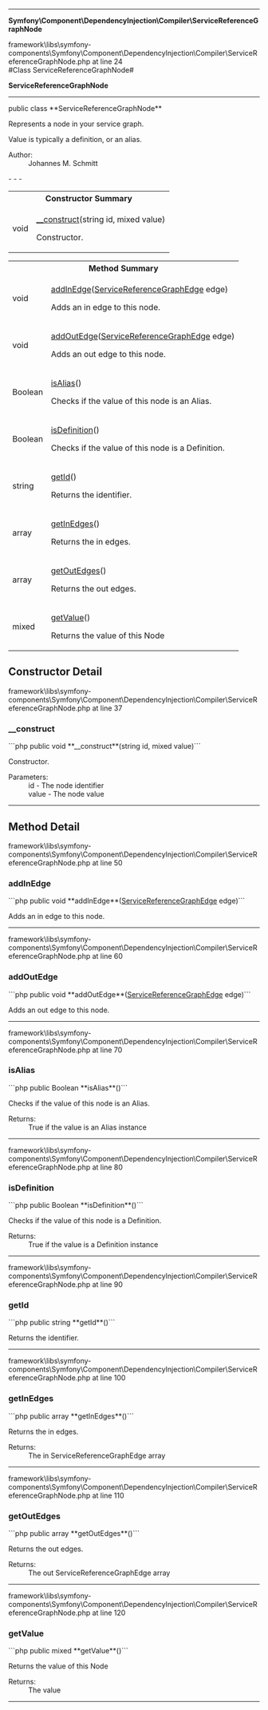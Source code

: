 - - -

**Symfony\Component\DependencyInjection\Compiler\ServiceReferenceGraphNode**
<div class="location">framework\libs\symfony-components\Symfony\Component\DependencyInjection\Compiler\ServiceReferenceGraphNode.php at line 24</div>
#Class ServiceReferenceGraphNode#

**ServiceReferenceGraphNode**


- - -

<p class="signature">public  class **ServiceReferenceGraphNode**</p>

<div class="comment" id="overview_description"><p>Represents a node in your service graph.</p><p>Value is typically a definition, or an alias.</p></div>

<dl>
<dt>Author:</dt>
<dd>Johannes M. Schmitt <schmittjoh@gmail.com></dd>
</dl>
- - -

<table id="summary_constructor">
<tr><th colspan="2">Constructor Summary</th></tr>
<tr>
<td class="type"> void</td>
<td class="description"><p class="name"><a href="#__construct">__construct</a>(string id, mixed value)</p><p class="description">Constructor.</p></td>
</tr>
</table>

<table id="summary_method">
<tr><th colspan="2">Method Summary</th></tr>
<tr>
<td class="type"> void</td>
<td class="description"><p class="name"><a href="#addInEdge">addInEdge</a>(<a href="../../../../symfony/component/dependencyinjection/compiler/servicereferencegraphedge.html">ServiceReferenceGraphEdge</a> edge)</p><p class="description">Adds an in edge to this node.</p></td>
</tr>
<tr>
<td class="type"> void</td>
<td class="description"><p class="name"><a href="#addOutEdge">addOutEdge</a>(<a href="../../../../symfony/component/dependencyinjection/compiler/servicereferencegraphedge.html">ServiceReferenceGraphEdge</a> edge)</p><p class="description">Adds an out edge to this node.</p></td>
</tr>
<tr>
<td class="type"> Boolean</td>
<td class="description"><p class="name"><a href="#isAlias">isAlias</a>()</p><p class="description">Checks if the value of this node is an Alias.</p></td>
</tr>
<tr>
<td class="type"> Boolean</td>
<td class="description"><p class="name"><a href="#isDefinition">isDefinition</a>()</p><p class="description">Checks if the value of this node is a Definition.</p></td>
</tr>
<tr>
<td class="type"> string</td>
<td class="description"><p class="name"><a href="#getId">getId</a>()</p><p class="description">Returns the identifier.</p></td>
</tr>
<tr>
<td class="type"> array</td>
<td class="description"><p class="name"><a href="#getInEdges">getInEdges</a>()</p><p class="description">Returns the in edges.</p></td>
</tr>
<tr>
<td class="type"> array</td>
<td class="description"><p class="name"><a href="#getOutEdges">getOutEdges</a>()</p><p class="description">Returns the out edges.</p></td>
</tr>
<tr>
<td class="type"> mixed</td>
<td class="description"><p class="name"><a href="#getValue">getValue</a>()</p><p class="description">Returns the value of this Node</p></td>
</tr>
</table>

<h2 id="detail_method">Constructor Detail</h2>
<div class="location">framework\libs\symfony-components\Symfony\Component\DependencyInjection\Compiler\ServiceReferenceGraphNode.php at line 37</div>
<h3 id="__construct()">__construct</h3>
```php
public  void **__construct**(string id, mixed value)```
<div class="details">
<p>Constructor.</p><dl>
<dt>Parameters:</dt>
<dd>id - The node identifier</dd>
<dd>value - The node value</dd>
</dl>
</div>

- - -

<h2 id="detail_method">Method Detail</h2>
<div class="location">framework\libs\symfony-components\Symfony\Component\DependencyInjection\Compiler\ServiceReferenceGraphNode.php at line 50</div>
<h3 id="addInEdge()">addInEdge</h3>
```php
public  void **addInEdge**(<a href="../../../../symfony/component/dependencyinjection/compiler/servicereferencegraphedge.html">ServiceReferenceGraphEdge</a> edge)```
<div class="details">
<p>Adds an in edge to this node.</p></div>

- - -

<div class="location">framework\libs\symfony-components\Symfony\Component\DependencyInjection\Compiler\ServiceReferenceGraphNode.php at line 60</div>
<h3 id="addOutEdge()">addOutEdge</h3>
```php
public  void **addOutEdge**(<a href="../../../../symfony/component/dependencyinjection/compiler/servicereferencegraphedge.html">ServiceReferenceGraphEdge</a> edge)```
<div class="details">
<p>Adds an out edge to this node.</p></div>

- - -

<div class="location">framework\libs\symfony-components\Symfony\Component\DependencyInjection\Compiler\ServiceReferenceGraphNode.php at line 70</div>
<h3 id="isAlias()">isAlias</h3>
```php
public  Boolean **isAlias**()```
<div class="details">
<p>Checks if the value of this node is an Alias.</p><dl>
<dt>Returns:</dt>
<dd>True if the value is an Alias instance</dd>
</dl>
</div>

- - -

<div class="location">framework\libs\symfony-components\Symfony\Component\DependencyInjection\Compiler\ServiceReferenceGraphNode.php at line 80</div>
<h3 id="isDefinition()">isDefinition</h3>
```php
public  Boolean **isDefinition**()```
<div class="details">
<p>Checks if the value of this node is a Definition.</p><dl>
<dt>Returns:</dt>
<dd>True if the value is a Definition instance</dd>
</dl>
</div>

- - -

<div class="location">framework\libs\symfony-components\Symfony\Component\DependencyInjection\Compiler\ServiceReferenceGraphNode.php at line 90</div>
<h3 id="getId()">getId</h3>
```php
public  string **getId**()```
<div class="details">
<p>Returns the identifier.</p></div>

- - -

<div class="location">framework\libs\symfony-components\Symfony\Component\DependencyInjection\Compiler\ServiceReferenceGraphNode.php at line 100</div>
<h3 id="getInEdges()">getInEdges</h3>
```php
public  array **getInEdges**()```
<div class="details">
<p>Returns the in edges.</p><dl>
<dt>Returns:</dt>
<dd>The in ServiceReferenceGraphEdge array</dd>
</dl>
</div>

- - -

<div class="location">framework\libs\symfony-components\Symfony\Component\DependencyInjection\Compiler\ServiceReferenceGraphNode.php at line 110</div>
<h3 id="getOutEdges()">getOutEdges</h3>
```php
public  array **getOutEdges**()```
<div class="details">
<p>Returns the out edges.</p><dl>
<dt>Returns:</dt>
<dd>The out ServiceReferenceGraphEdge array</dd>
</dl>
</div>

- - -

<div class="location">framework\libs\symfony-components\Symfony\Component\DependencyInjection\Compiler\ServiceReferenceGraphNode.php at line 120</div>
<h3 id="getValue()">getValue</h3>
```php
public  mixed **getValue**()```
<div class="details">
<p>Returns the value of this Node</p><dl>
<dt>Returns:</dt>
<dd>The value</dd>
</dl>
</div>

- - -

